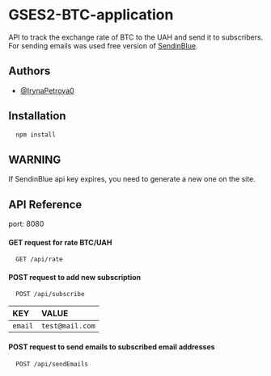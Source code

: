 
# GSES2-BTC-application

 API to track the exchange rate of BTC to the UAH and send it to subscribers.
 For sending emails was used free version of [SendinBlue](https://www.sendinblue.com/). 
 



## Authors

- [@IrynaPetrova0](https://github.com/IrynaPetrova0)


## Installation


```bash
  npm install  
```

## WARNING
 If SendinBlue api key expires, you need to generate a new one on the site.
    
## API Reference

port: 8080

#### GET request for rate BTC/UAH

```
  GET /api/rate
```

#### POST request to add new subscription

```
  POST /api/subscribe
```

| KEY       | VALUE           | 
| :-------- | :-------        |
| `email`   | `test@mail.com` | 

#### POST request to send emails to subscribed email addresses

```
  POST /api/sendEmails
```







